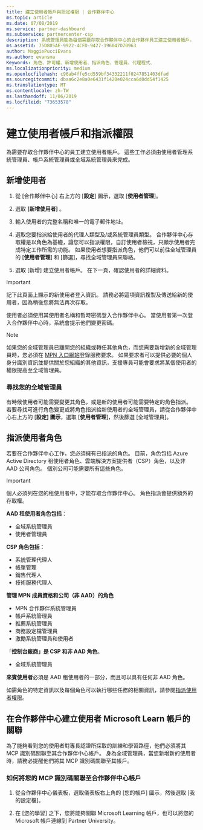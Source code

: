 ```yaml
---
title: 建立使用者帳戶與設定權限 | 合作夥伴中心
ms.topic: article
ms.date: 07/08/2019
ms.service: partner-dashboard
ms.subservice: partnercenter-csp
description: 系統管理員能為每個需要存取合作夥伴中心的合作夥伴員工建立使用者帳戶。
ms.assetid: 75D805AE-9922-4CFD-9427-196047D70963
author: MaggiePucciEvans
ms.author: evansma
Keywords: 角色、許可權、新增使用者、指派角色、管理員、代理程式、
ms.localizationpriority: medium
ms.openlocfilehash: c96ab4ffe5cd559bf34332211f0247851403dfad
ms.sourcegitcommit: dbaa6c2e8a0e6431f1420e024cca6d0dd54f1425
ms.translationtype: MT
ms.contentlocale: zh-TW
ms.lasthandoff: 11/06/2019
ms.locfileid: "73653578"
---
```

# <a name="create-user-accounts-and-assign-permissions"></a>建立使用者帳戶和指派權限

為需要存取合作夥伴中心的員工建立使用者帳戶。 這些工作必須由使用者管理系統管理員、帳戶系統管理員或全域系統管理員來完成。 


## <a name="add-a-new-user"></a>新增使用者

1. 從 [合作夥伴中心] 右上方的 [**設定**] 圖示，選取 [**使用者管理**]。

2.  選取 **\[新增使用者\]** 。

3.  輸入使用者的完整名稱和唯一的電子郵件地址。

4.  選取您要指派給使用者的代理人類型及/或系統管理員類型。 合作夥伴中心存取權是以角色為基礎，讓您可以指派權限，自訂使用者檢視，只顯示使用者完成特定工作所需的功能。  如果使用者想要指派角色，他們可以前往全域管理員的 [**使用者管理**] 和 [篩選]，尋找全域管理員來聯絡。

5.  選取 [新增] 建立使用者帳戶。 在下一頁，確認使用者的詳細資料。

> [!IMPORTANT]  
> 記下此頁面上顯示的新使用者登入資訊。 請務必將這項資訊複製及傳送給新的使用者，因為稍後您將無法再次存取。 

使用者必須使用其使用者名稱和暫時密碼登入合作夥伴中心。 當使用者第一次登入合作夥伴中心時，系統會提示他們變更密碼。 

> [!NOTE]  
>  如果您的全域管理員已離開您的組織或轉任其他角色，而您需要新增新的全域管理員時，您必須在 [MPN 入口網站](https://partner.microsoft.com/support)登錄服務要求。 如果要求者可以提供必要的個人身分識別資訊並提供關於您組織的其他資訊，支援專員可能會要求將某個使用者的權限提高至全域管理員。

### <a name="find-your-global-admin"></a>尋找您的全域管理員

有時候使用者可能需要變更其角色，或是新的使用者可能需要特定的角色指派。  
若要尋找可進行角色變更或將角色指派給新使用者的全域管理員，請從合作夥伴中心右上方的 [**設定] 圖示**，選取 [**使用者管理**]，然後篩選 [全域管理員]。 

## <a name="assign-user-roles"></a>指派使用者角色

若要在合作夥伴中心工作，您必須擁有已指派的角色。  目前，角色包括 Azure Active Directory 租使用者角色、雲端解決方案提供者（CSP）角色，以及非 AAD 公司角色。 個別公司可能需要所有這些角色。

>[!Important]
>個人必須列在您的租使用者中，才能存取合作夥伴中心。 角色指派會提供額外的存取權。


**AAD 租使用者角色包括**：
- 全域系統管理員
- 使用者管理員

**CSP 角色包括**：
- 系統管理代理人
- 帳單管理
- 銷售代理人
- 技術服務代理人

**管理 MPN 成員資格和公司（非 AAD）的角色**
- MPN 合作夥伴系統管理員
- 帳戶系統管理員
- 推薦系統管理員
- 商務設定檔管理員
- 激勵系統管理員和使用者

「**控制台廠商」是 CSP 和非 AAD 角色**。
- 全域系統管理員

**來賓使用者**必須是 AAD 租使用者的一部分，而且可以具有任何非 AAD 角色。

如需角色的特定資訊以及每個角色可以執行哪些任務的相關資訊，請參閱[指派使用者權限](permissions-overview.md)。

## <a name="associate-a-users-microsoft-learn-account-in-partner-center"></a>在合作夥伴中心建立使用者 Microsoft Learn 帳戶的關聯

為了能夠看到您的使用者對專長認證所採取的訓練和學習路徑，他們必須將其 MCP 識別碼關聯至其合作夥伴中心帳戶。 身為全域管理員，當您新增新的使用者時，請務必提醒他們將其 MCP 識別碼關聯至其帳戶。 

### <a name="how-to-associate-your-mcp-id-to-your-partner-center-account"></a>如何將您的 MCP 識別碼關聯至合作夥伴中心帳戶

1. 從合作夥伴中心儀表板，選取儀表板右上角的 [您的帳戶] 圖示，然後選取 [我的設定檔]。

2. 在 [您的學習] 之下，您將能夠關聯 Microsoft Learning 帳戶，也可以將您的 Microsoft 帳戶連線到 Partner University。








